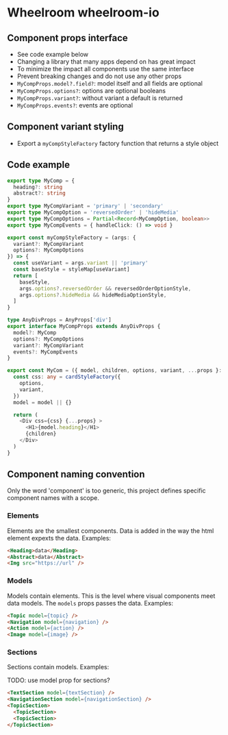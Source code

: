# Wheelroom wheelroom-io

## Component props interface

- See code example below
- Changing a library that many apps depend on has great impact
- To minimize the impact all components use the same interface
- Prevent breaking changes and do not use any other props
- `MyCompProps.model?.field?`: model itself and all fields are optional
- `MyCompProps.options?`: options are optional booleans
- `MyCompProps.variant?`: without variant a default is returned
- `MyCompProps.events?`: events are optional


## Component variant styling

- Export a `myCompStyleFactory` factory function that returns a style object

## Code example

```ts
export type MyComp = {
  heading?: string
  abstract?: string
}
export type MyCompVariant = 'primary' | 'secondary'
export type MyCompOption = 'reversedOrder' | 'hideMedia'
export type MyCompOptions = Partial<Record<MyCompOption, boolean>>
export type MyCompEvents = { handleClick: () => void }

export const myCompStyleFactory = (args: {
  variant?: MyCompVariant
  options?: MyCompOptions
}) => {
  const useVariant = args.variant || 'primary'
  const baseStyle = styleMap[useVariant]
  return [
    baseStyle,
    args.options?.reversedOrder && reversedOrderOptionStyle,
    args.options?.hideMedia && hideMediaOptionStyle,
  ]
}

type AnyDivProps = AnyProps['div']
export interface MyCompProps extends AnyDivProps {
  model?: MyComp
  options?: MyCompOptions
  variant?: MyCompVariant
  events?: MyCompEvents
}

export const MyCom = ({ model, children, options, variant, ...props }: MyCompProps) => {
  const css: any = cardStyleFactory({
    options,
    variant,
  })
  model = model || {}

  return (
    <Div css={css} {...props} >
      <H1>{model.heading}</H1>
      {children}
    </Div>
  )
}
```

## Component naming convention

Only the word 'component' is too generic, this project defines specific
component names with a scope.

### Elements

Elements are the smallest components. Data is added in the way the html element
expexts the data. Examples:

```html
<Heading>data</Heading>
<Abstract>data</Abstract>
<Img src="https://url" />
```

### Models

Models contain elements. This is the level where visual components meet data
models. The `models` props passes the data. Examples:

```html
<Topic model={topic} />
<Navigation model={navigation} />
<Action model={action} />
<Image model={image} />
```

### Sections

Sections contain models. Examples:

TODO: use model prop for sections?

```html
<TextSection model={textSection} />
<NavigationSection model={navigationSection} />
<TopicSection>
  <TopicSection>
  <TopicSection>
</TopicSection> 
```
